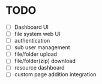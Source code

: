 # TODO
- [ ] Dashboard UI
- [ ] file system web UI
- [ ] authentication
- [ ] sub user management 
- [ ] file/folder upload
- [ ] file/folder(zip) download
- [ ] resource dashboard
- [ ] custom page addition integration